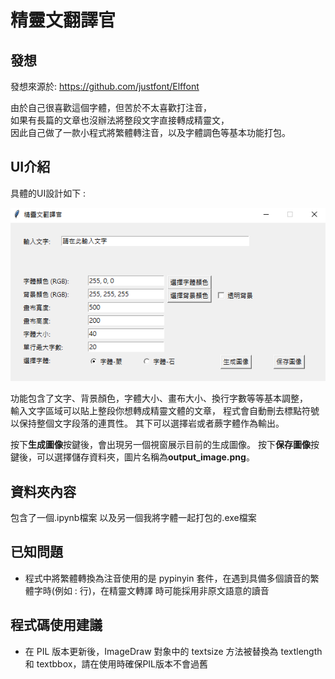 # 精靈文翻譯官

## 發想

發想來源於: https://github.com/justfont/Elffont

由於自己很喜歡這個字體，但苦於不太喜歡打注音，  
如果有長篇的文章也沒辦法將整段文字直接轉成精靈文，  
因此自己做了一款小程式將繁體轉注音，以及字體調色等基本功能打包。  

## UI介紹

具體的UI設計如下 :

![程式介面](images/Elf_translator_example.png)


功能包含了文字、背景顏色，字體大小、畫布大小、換行字數等等基本調整，  
輸入文字區域可以貼上整段你想轉成精靈文體的文章，
程式會自動刪去標點符號以保持整個文字段落的連貫性。
其下可以選擇岩或者蕨字體作為輸出。

按下**生成圖像**按鍵後，會出現另一個視窗展示目前的生成圖像。
按下**保存圖像**按鍵後，可以選擇儲存資料夾，圖片名稱為**output_image.png**。

## 資料夾內容

包含了一個.ipynb檔案
以及另一個我將字體一起打包的.exe檔案

## 已知問題

- 程式中將繁體轉換為注音使用的是 pypinyin 套件，在遇到具備多個讀音的繁體字時(例如 : 行)，在精靈文轉譯
  時可能採用非原文語意的讀音

## 程式碼使用建議

- 在 PIL 版本更新後，ImageDraw 對象中的 textsize 方法被替換為 textlength 和 textbbox，請在使用時確保PIL版本不會過舊

